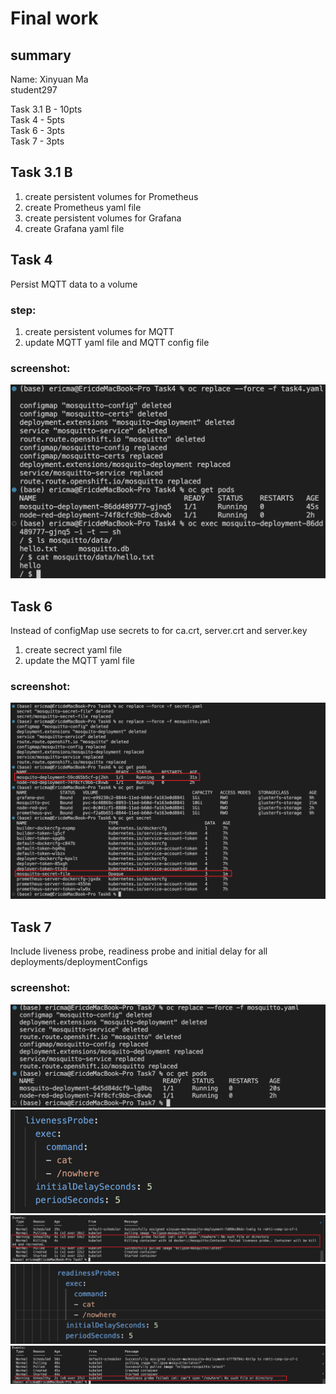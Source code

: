 # Final work
## summary
Name: Xinyuan Ma  
student297  

Task 3.1 B - 10pts  
Task 4 - 5pts  
Task 6 - 3pts  
Task 7 - 3pts  

## Task 3.1 B
1. create persistent volumes for Prometheus  
2. create Prometheus yaml file  
3. create persistent volumes for Grafana  
4. create Grafana yaml file  

## Task 4
Persist MQTT data to a volume
### step:
1. create persistent volumes for MQTT
2. update MQTT yaml file and MQTT config file
### screenshot:
![task4](pic/ft4.png)

## Task 6
Instead of configMap use secrets to for ca.crt, server.crt and server.key
1. create secrect yaml file
2. update the MQTT yaml file
### screenshot:
![task6](pic/ft6.png)

## Task 7
Include liveness probe, readiness probe and initial delay for all deployments/deploymentConfigs
### screenshot:
![task7_start](pic/ft7-1.png)
![task7_error1](pic/error.png)
![task7_check1](pic/ft7-2.png)
![task7_error2](pic/error2.png)
![task7_check2](pic/ft7-3.png)
